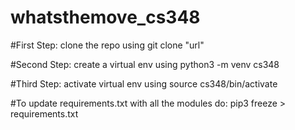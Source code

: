 # whatsthemove_cs348

#First Step: clone the repo using git clone "url"

#Second Step: create a virtual env using python3 -m venv cs348

#Third Step: activate virtual env using source cs348/bin/activate

#To update requirements.txt with all the modules do: pip3 freeze > requirements.txt
